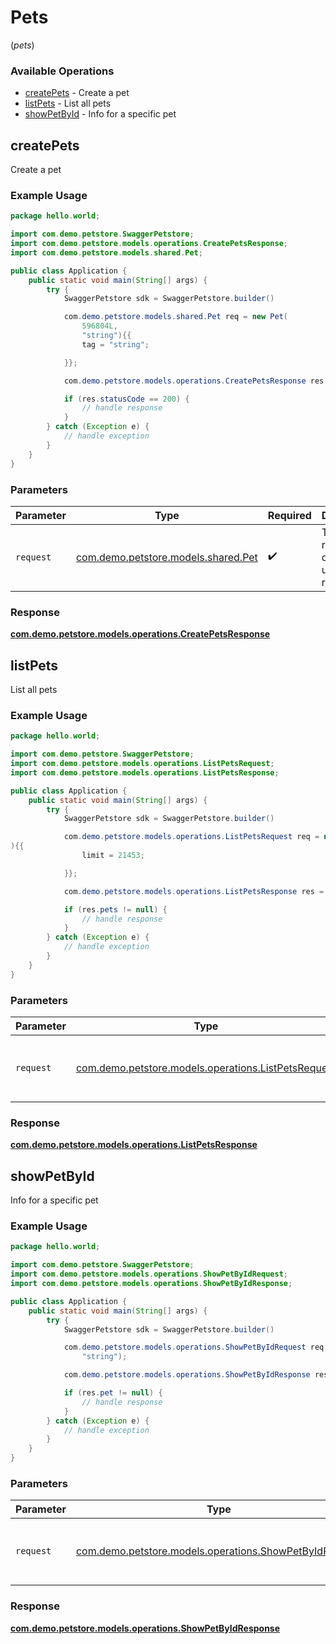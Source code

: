 # Pets
(*pets*)

### Available Operations

* [createPets](#createpets) - Create a pet
* [listPets](#listpets) - List all pets
* [showPetById](#showpetbyid) - Info for a specific pet

## createPets

Create a pet

### Example Usage

```java
package hello.world;

import com.demo.petstore.SwaggerPetstore;
import com.demo.petstore.models.operations.CreatePetsResponse;
import com.demo.petstore.models.shared.Pet;

public class Application {
    public static void main(String[] args) {
        try {
            SwaggerPetstore sdk = SwaggerPetstore.builder()            .build();

            com.demo.petstore.models.shared.Pet req = new Pet(
                596804L,
                "string"){{
                tag = "string";

            }};

            com.demo.petstore.models.operations.CreatePetsResponse res = sdk.pets.createPets(req);

            if (res.statusCode == 200) {
                // handle response
            }
        } catch (Exception e) {
            // handle exception
        }
    }
}
```

### Parameters

| Parameter                                                         | Type                                                              | Required                                                          | Description                                                       |
| ----------------------------------------------------------------- | ----------------------------------------------------------------- | ----------------------------------------------------------------- | ----------------------------------------------------------------- |
| `request`                                                         | [com.demo.petstore.models.shared.Pet](../../models/shared/Pet.md) | :heavy_check_mark:                                                | The request object to use for the request.                        |


### Response

**[com.demo.petstore.models.operations.CreatePetsResponse](../../models/operations/CreatePetsResponse.md)**


## listPets

List all pets

### Example Usage

```java
package hello.world;

import com.demo.petstore.SwaggerPetstore;
import com.demo.petstore.models.operations.ListPetsRequest;
import com.demo.petstore.models.operations.ListPetsResponse;

public class Application {
    public static void main(String[] args) {
        try {
            SwaggerPetstore sdk = SwaggerPetstore.builder()            .build();

            com.demo.petstore.models.operations.ListPetsRequest req = new ListPetsRequest(
){{
                limit = 21453;

            }};

            com.demo.petstore.models.operations.ListPetsResponse res = sdk.pets.listPets(req);

            if (res.pets != null) {
                // handle response
            }
        } catch (Exception e) {
            // handle exception
        }
    }
}
```

### Parameters

| Parameter                                                                                         | Type                                                                                              | Required                                                                                          | Description                                                                                       |
| ------------------------------------------------------------------------------------------------- | ------------------------------------------------------------------------------------------------- | ------------------------------------------------------------------------------------------------- | ------------------------------------------------------------------------------------------------- |
| `request`                                                                                         | [com.demo.petstore.models.operations.ListPetsRequest](../../models/operations/ListPetsRequest.md) | :heavy_check_mark:                                                                                | The request object to use for the request.                                                        |


### Response

**[com.demo.petstore.models.operations.ListPetsResponse](../../models/operations/ListPetsResponse.md)**


## showPetById

Info for a specific pet

### Example Usage

```java
package hello.world;

import com.demo.petstore.SwaggerPetstore;
import com.demo.petstore.models.operations.ShowPetByIdRequest;
import com.demo.petstore.models.operations.ShowPetByIdResponse;

public class Application {
    public static void main(String[] args) {
        try {
            SwaggerPetstore sdk = SwaggerPetstore.builder()            .build();

            com.demo.petstore.models.operations.ShowPetByIdRequest req = new ShowPetByIdRequest(
                "string");

            com.demo.petstore.models.operations.ShowPetByIdResponse res = sdk.pets.showPetById(req);

            if (res.pet != null) {
                // handle response
            }
        } catch (Exception e) {
            // handle exception
        }
    }
}
```

### Parameters

| Parameter                                                                                               | Type                                                                                                    | Required                                                                                                | Description                                                                                             |
| ------------------------------------------------------------------------------------------------------- | ------------------------------------------------------------------------------------------------------- | ------------------------------------------------------------------------------------------------------- | ------------------------------------------------------------------------------------------------------- |
| `request`                                                                                               | [com.demo.petstore.models.operations.ShowPetByIdRequest](../../models/operations/ShowPetByIdRequest.md) | :heavy_check_mark:                                                                                      | The request object to use for the request.                                                              |


### Response

**[com.demo.petstore.models.operations.ShowPetByIdResponse](../../models/operations/ShowPetByIdResponse.md)**

